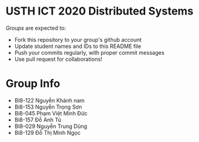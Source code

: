 USTH ICT 2020 Distributed Systems
=====================================

*Groups* are expected to:

* Fork this repository to your group's github account
* Update student names and IDs to this README file
* Push your commits regularly, with proper commit messages
* Use pull request for collaborations!

Group Info
=======================

* BI8-122	Nguyễn Khánh nam
* Bi8-153	Nguyễn Trọng Sơn
* Bi8-045	Phạm Việt Minh Đức
* Bi8-157	Đỗ Anh Tú
* BI8-029	Nguyễn Trung Dũng
* Bi8-129	Đỗ Thị Minh Ngọc

